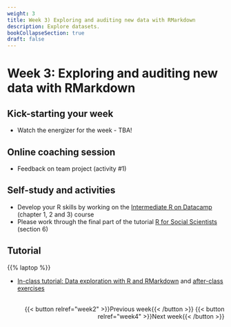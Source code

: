 ```yaml
---
weight: 3
title: Week 3) Exploring and auditing new data with RMarkdown
description: Explore datasets.
bookCollapseSection: true
draft: false
---
```


# Week 3: Exploring and auditing new data with RMarkdown

<!--__Obtain business and data understanding, and explore data in R__-->

## Kick-starting your week
- Watch the energizer for the week - TBA!

<!--## Kick-starting your week
- Watch [the energizer for the week](https://youtu.be/2xc6a2BCEAQ) on YouTube!
00->
-->

## Online coaching session
- Feedback on team project (activity #1)

## Self-study and activities
- Develop your R skills by working on the [Intermediate R on Datacamp](https://www.datacamp.com/courses/intermediate-r) (chapter 1, 2 and 3) course
- Please work through the final part of the tutorial [R for Social Scientists](https://datacarpentry.org/r-socialsci/) (section 6)

<!--- Demo clips on efficiency gains <!-- (2-minute clips); or podcasts-->

## Tutorial
{{% laptop %}}

- [In-class tutorial: Data exploration with R and RMarkdown](docs/tutorials/data-exploration-in-r) and [after-class exercises](activity)


<!--
{{< hint info >}}
__Update/add repository URLs__

Before the livestream, please submit (add, or update) your team's repository URL on Canvas!

If you have an urgent/important issue you would like to see addressed during the livestream, please contact the instructor and mention your Team Number so your team receives priority during the stream.

{{< /hint >}}

<!--

Meetup
- Introduction to the course *live*
  - Course objectives and practical arrangements
  - Workflow overview
  - Relevance of workflow management
-->
<!--  - Any remaining questions, please post them by DEADLINE on XXXX-->

<!--
- Reading: Web scraping workflow

- Self-study
  - Readings
    - Web scraping article Hannes/Johannes/Abhi/Andrew
    - Ethics in scraping and APIs

  - Video: Assessing research fit of web scraping and APIs [recorded]


- Self study
  - sdasd
    - data enrichment (e.g., ML APIs)
    - data collection and intelligence (e.g., search; chartmetric)
    - market research (e.g., pricewatch)

-->




<!-- Hybrid teams
-->

<!--(Module 1b: Legality and Terms of Use
paper? advice?))-->

<br>

<div style="text-align: right">
{{< button relref="week2" >}}Previous week{{< /button >}}
{{< button relref="week4" >}}Next week{{< /button >}}
</div>
